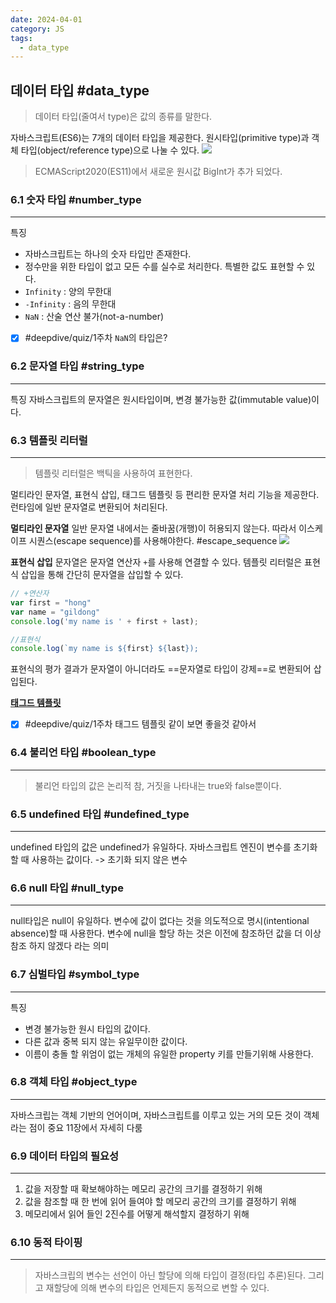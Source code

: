 ```yaml
---
date: 2024-04-01
category: JS
tags:
  - data_type
---
```

## 데이터 타입 #data_type
> 데이터 타입(줄여서 type)은 값의 종류를 말한다.

자바스크립트(ES6)는 7개의 데이터 타입을 제공한다.
원시타입(primitive type)과 객체 타입(object/reference type)으로 나눌 수 있다.
![](https://i.imgur.com/Ft5zS6s.png)
> ECMAScript2020(ES11)에서 새로운 원시값 BigInt가 추가 되었다.

### 6.1 숫자 타입 #number_type
---
특징
- 자바스크립트는 하나의 숫자 타입만 존재한다.
- 정수만을 위한 타입이 없고 모든 수를 실수로 처리한다.
특별한 값도 표현할 수 있다.
- `Infinity` : 양의 무한대
- `-Infinity` : 음의 무한대
- `NaN` : 산술 연산 불가(not-a-number)
- [x] #deepdive/quiz/1주차 `NaN`의 타입은?
### 6.2 문자열 타입 #string_type
---
특징
자바스크립트의 문자열은 원시타입이며, 변경 불가능한 값(immutable value)이다.
### 6.3 템플릿 리터럴
---
> 템플릿 리터럴은 백틱을 사용하여 표현한다.

멀티라인 문자열, 표현식 삽입, 태그드 템플릿 등 편리한 문자열 처리 기능을 제공한다.
런타임에 일반 문자열로 변환되어 처리된다.

**멀티라인 문자열**
일반 문자열 내에서는 줄바꿈(개행)이 허용되지 않는다.
따라서 이스케이프 시퀀스(escape sequence)를 사용해야한다.
#escape_sequence
![](https://i.imgur.com/Q0nDduI.png)

**표현식 삽입**
문자열은 문자열 연산자 `+`를 사용해 연결할 수 있다.
템플릿 리터럴은 표현식 삽입을 통해 간단히 문자열을 삽입할 수 있다.
```js
// +연산자
var first = "hong"
var name = "gildong"
console.log('my name is ' + first + last);

//표현식
console.log(`my name is ${first} ${last});
```

표현식의 평가 결과가 문자열이 아니더라도 ==문자열로 타입이 강제==로 변환되어 삽입된다.

[**태그드 템플릿**](https://developer.mozilla.org/en-US/docs/Web/JavaScript/Reference/Template_literals)
- [x] #deepdive/quiz/1주차 태그드 템플릿 같이 보면 좋을것 같아서

### 6.4 불리언 타입 #boolean_type
---
> 불리언 타입의 값은 논리적 참, 거짓을 나타내는 true와 false뿐이다.

### 6.5 undefined 타입 #undefined_type
---
undefined 타입의 값은 undefined가 유일하다.
자바스크립트 엔진이 변수를 초기화 할 때 사용하는 값이다. -> 초기화 되지 않은 변수
### 6.6 null 타입 #null_type
---
null타입은 null이 유일하다.
변수에 값이 없다는 것을 의도적으로 명시(intentional absence)할 때 사용한다.
변수에 null을 할당 하는 것은 이전에 참조하던 값을 더 이상 참조 하지 않겠다 라는 의미
### 6.7 심벌타입 #symbol_type
---
특징
- 변경 불가능한 원시 타입의 값이다.
- 다른 값과 중복 되지 않는 유일무이한 값이다.
- 이름이 충돌 할 위엄이 없는 개체의 유일한 property 키를 만들기위해 사용한다.
### 6.8 객체 타입 #object_type
--- 
자바스크립는 객체 기반의 언어이며, 자바스크립트를 이루고 있는 거의 모든 것이 객체라는 점이 중요
11장에서 자세히 다룸
### 6.9 데이터 타입의 필요성
---
1. 값을 저장할 때 확보해야하는 메모리 공간의 크기를 결정하기 위해
2. 값을 참조할 때 한 번에 읽어 들여야 할 메모리 공간의 크기를 결정하기 위해
3. 메모리에서 읽어 들인 2진수를 어떻게 해석할지 결정하기 위해
### 6.10 동적 타이핑
---
> 자바스크립의 변수는 선언이 아닌 할당에 의해 타입이 결정(타입 추론)된다. 그리고 재할당에 의해 변수의 타입은 언제든지 동적으로 변할 수 있다.